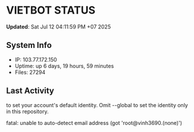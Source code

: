 # VIETBOT STATUS
**Updated**: Sat Jul 12 04:11:59 PM +07 2025

## System Info
- IP: 103.77.172.150
- Uptime: up 6 days, 19 hours, 59 minutes
- Files: 27294

## Last Activity

to set your account's default identity.
Omit --global to set the identity only in this repository.

fatal: unable to auto-detect email address (got 'root@vinh3690.(none)')

